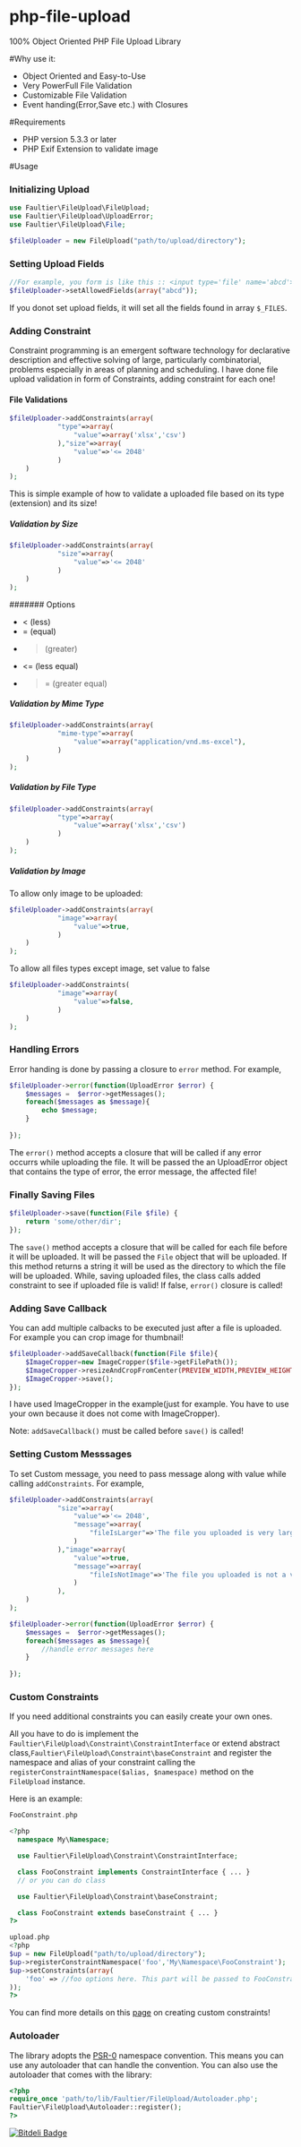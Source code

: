php-file-upload
=========

100% Object Oriented PHP File Upload Library

#Why use it:

* Object Oriented and Easy-to-Use
* Very PowerFull File Validation
* Customizable File Validation
* Event handing(Error,Save etc.) with Closures  


#Requirements
* PHP version 5.3.3 or later
* PHP Exif Extension to validate image


#Usage

### Initializing Upload

```php
use Faultier\FileUpload\FileUpload;
use Faultier\FileUpload\UploadError;
use Faultier\FileUpload\File;

$fileUploader = new FileUpload("path/to/upload/directory");
```


### Setting Upload Fields
```php
//For example, you form is like this :: <input type='file' name='abcd'>
$fileUploader->setAllowedFields(array("abcd"));
```
If you donot set upload fields, it will set all the fields found in array `$_FILES`.


### Adding Constraint
Constraint programming is an emergent software technology for declarative description and effective solving of large, particularly combinatorial, problems especially in areas of planning and scheduling.
I have done file upload validation in form of Constraints, adding constraint for each one!

#### File Validations
```php
$fileUploader->addConstraints(array(
            "type"=>array(
                "value"=>array('xlsx','csv')
            ),"size"=>array(
                "value"=>'<= 2048'
            ) 
    )
);
```
This is simple example of how to validate a uploaded file based on its type (extension) and its size!

##### Validation by Size

```php
$fileUploader->addConstraints(array(
            "size"=>array(
                "value"=>'<= 2048'
            )   
    )
);
```
####### Options

* < (less)
* = (equal)
* > (greater)
* <= (less equal)
* >= (greater equal)



##### Validation by Mime Type

```php
$fileUploader->addConstraints(array(
            "mime-type"=>array(
                "value"=>array("application/vnd.ms-excel"),
            ) 
    )              
);
```
##### Validation by File Type

```php
$fileUploader->addConstraints(array(
            "type"=>array(
                "value"=>array('xlsx','csv')
            )
    )               
);
```

##### Validation by Image

To allow only image to be uploaded:
```php
$fileUploader->addConstraints(array(
            "image"=>array(
                "value"=>true,
            )
    )               
);
```
To allow all files types except image, set value to false
```php
$fileUploader->addConstraints(
            "image"=>array(
                "value"=>false,
            ) 
    )              
);
```

### Handling Errors
Error handing is done by passing a closure to `error` method.
For example,
```php
$fileUploader->error(function(UploadError $error) {
    $messages =  $error->getMessages(); 
    foreach($messages as $message){
        echo $message;
    }
   
});
```
The `error()` method accepts a closure that will be called if any error occurrs while uploading the file. It will be passed the an UploadError object that contains the type of error, the error message, the affected file!

### Finally Saving Files
```php
$fileUploader->save(function(File $file) {
    return 'some/other/dir';
});
```
The `save()` method accepts a closure that will be called for each file before it will be uploaded. It will be passed the `File` object that will be uploaded. If this method returns a string it will be used as the directory to which the file will be uploaded.
While, saving uploaded files, the class calls added constraint to see if uploaded file is valid!
If false, `error()` closure is called!


### Adding Save Callback  
You can add multiple calbacks to be executed just after a file is uploaded.
For example you can crop image for thumbnail!
```php
$fileUploader->addSaveCallback(function(File $file){
    $ImageCropper=new ImageCropper($file->getFilePath());
    $ImageCropper->resizeAndCropFromCenter(PREVIEW_WIDTH,PREVIEW_HEIGHT);
    $ImageCropper->save();            
});
```
I have used ImageCropper in the example(just for example. You have to use your own because it does not come with ImageCropper).

Note: `addSaveCallback()` must be called before `save()` is called!

### Setting Custom Messsages
To set Custom message, you need to pass message along with value while calling `addConstraints`.
For example,
```php
$fileUploader->addConstraints(array(
            "size"=>array(
                "value"=>'<= 2048',
                "message"=>array(
                    "fileIsLarger"=>'The file you uploaded is very large in size. Try uploading a small sized file!',
                )
            ),"image"=>array( 
                "value"=>true,
                "message"=>array(
                    "fileIsNotImage"=>'The file you uploaded is not a valid image! '
                )
            ),   
    )
);

$fileUploader->error(function(UploadError $error) {
    $messages =  $error->getMessages(); 
    foreach($messages as $message){
        //handle error messages here
    }
   
});

```


### Custom Constraints

If you need additional constraints you can easily create your own ones.

All you have to do is implement the `Faultier\FileUpload\Constraint\ConstraintInterface` or extend abstract class,`Faultier\FileUpload\Constraint\baseConstraint`  and register the namespace and alias of your constraint calling the `registerConstraintNamespace($alias, $namespace)` method on the `FileUpload` instance.

Here is an example:
```php
FooConstraint.php

<?php
  namespace My\Namespace;

  use Faultier\FileUpload\Constraint\ConstraintInterface;

  class FooConstraint implements ConstraintInterface { ... }
  // or you can do class 

  use Faultier\FileUpload\Constraint\baseConstraint;

  class FooConstraint extends baseConstraint { ... }
?>
```

```php
upload.php
<?php
$up = new FileUpload("path/to/upload/directory");
$up->registerConstraintNamespace('foo','My\Namespace\FooConstraint');
$up->setConstraints(array(
    'foo' => //foo options here. This part will be passed to FooConstraint
));
?>
```
You can find more details on this <a href='https://github.com/ojhaujjwal/php-file-upload/wiki/Creating-Custom-Constraints'>page</a> on creating custom constraints!


### Autoloader
The library adopts the <a href='https://gist.github.com/1234504'>PSR-0</a> namespace convention. This means you can use any autoloader that can handle the convention. You can also use the autoloader that comes with the library:
```php
<?php
require_once 'path/to/lib/Faultier/FileUpload/Autoloader.php';
Faultier\FileUpload\Autoloader::register();
?>
```


[![Bitdeli Badge](https://d2weczhvl823v0.cloudfront.net/ojhaujjwal/php-file-upload/trend.png)](https://bitdeli.com/free "Bitdeli Badge")

